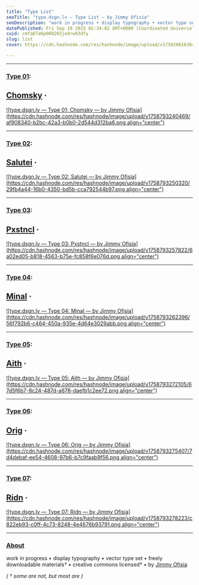 ```yaml
---
title: "Type List"
seoTitle: "type.dsgn.lv — Type List — by Jimmy Ofisia"
seoDescription: "work in progress • display typography • vector type set • freely downloadable materials • creative commons licensed • by Jimmy Ofisia"
datePublished: Fri Sep 19 2025 02:34:02 GMT+0000 (Coordinated Universal Time)
cuid: cmfq87a6p000202jo4rw93dfy
slug: list
cover: https://cdn.hashnode.com/res/hashnode/image/upload/v1758268163840/0351397a-a114-4883-a203-2ef172b884bb.png

---
```


---

### [Type 01](https://type.dsgn.lv/01):

## [Chomsky](https://type.dsgn.lv/01) ·

[![type.dsgn.lv — Type 01: Chomsky — by Jimmy Ofisia](https://cdn.hashnode.com/res/hashnode/image/upload/v1758793240469/af908340-b2bc-42a3-b0b0-2d544d312ba6.png align="center")](https://type.dsgn.lv/01)

---

### [Type 02](https://type.dsgn.lv/02):

## [Salutei](https://type.dsgn.lv/02) ·

[![type.dsgn.lv — Type 02: Salutei — by Jimmy Ofisia](https://cdn.hashnode.com/res/hashnode/image/upload/v1758793250320/29fb4a44-16b0-4350-bd5b-cca792544b97.png align="center")](https://type.dsgn.lv/02)

---

### [Type 03](https://type.dsgn.lv/03):

## [Pxstncl](https://type.dsgn.lv/03) ·

[![type.dsgn.lv — Type 03: Pxstncl — by Jimmy Ofisia](https://cdn.hashnode.com/res/hashnode/image/upload/v1758793257822/6a02ed05-b818-4563-b75e-fc858f6e076d.png align="center")](https://type.dsgn.lv/03)

---

### [Type 04](https://type.dsgn.lv/04):

## [Minal](https://type.dsgn.lv/04) ·

[![type.dsgn.lv — Type 04: Minal — by Jimmy Ofisia](https://cdn.hashnode.com/res/hashnode/image/upload/v1758793262396/56f792b6-c464-450a-935e-4d64e3029abb.png align="center")](https://type.dsgn.lv/04)

---

### [Type 05](https://type.dsgn.lv/05):

## [Aith](https://type.dsgn.lv/05) ·

[![type.dsgn.lv — Type 05: Aith — by Jimmy Ofisia](https://cdn.hashnode.com/res/hashnode/image/upload/v1758793272105/67d5f6b7-8c24-487d-a678-daefb1c2ee72.png align="center")](https://type.dsgn.lv/05)

---

### [Type 06](https://type.dsgn.lv/06):

## [Orig](https://type.dsgn.lv/06) ·

[![type.dsgn.lv — Type 06: Orig — by Jimmy Ofisia](https://cdn.hashnode.com/res/hashnode/image/upload/v1758793275407/7d4debaf-ee54-4608-97b6-b7c9faab9f56.png align="center")](https://type.dsgn.lv/06)

---

### [Type 07](https://type.dsgn.lv/07):

## [Ridn](https://type.dsgn.lv/07) ·

[![type.dsgn.lv — Type 07: Ridn — by Jimmy Ofisia](https://cdn.hashnode.com/res/hashnode/image/upload/v1758793278223/c822eb93-c0ff-4c73-8248-4e4676b93791.png align="center")](https://type.dsgn.lv/07)

---

### [About](https://type.dsgn.lv/about)

work in progress • display typography • vector type set • freely downloadable materials† • creative commons licensed† • by [Jimmy Ofisia](https://dsgn.lv)

*( † some are not, but most are )*